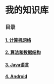 # 我的知识库

### 目录

#### [1. 计算机网络](https://github.com/RoNnx/repository/blob/main/Network/Netword.md)

#### [2. 算法和数据结构](https://github.com/RoNnx/repository/blob/main/DataStructure%26Algorithm/DataStructure%26Algorithm.md)

#### [3. Java语言](https://github.com/RoNnx/repository/blob/main/Java/Java.md)

#### [4. Android](https://github.com/RoNnx/repository/blob/main/Android/Android.md)